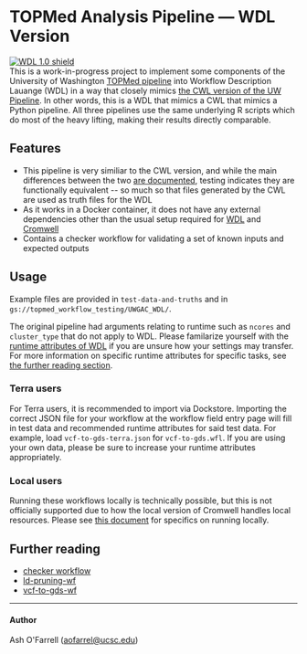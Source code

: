 # TOPMed Analysis Pipeline — WDL Version

[![WDL 1.0 shield](https://img.shields.io/badge/WDL-1.0-lightgrey.svg)](https://github.com/openwdl/wdl/blob/main/versions/1.0/SPEC.md)  
This is a work-in-progress project to implement some components of the University of Washington [TOPMed pipeline](https://github.com/UW-GAC/analysis_pipeline) into Workflow Description Lauange (WDL) in a way that closely mimics [the CWL version of the UW Pipeline](https://github.com/UW-GAC/analysis_pipeline_cwl). In other words, this is a WDL that mimics a CWL that mimics a Python pipeline. All three pipelines use the same underlying R scripts which do most of the heavy lifting, making their results directly comparable.

## Features
* This pipeline is very similiar to the CWL version, and while the main differences between the two [are documented](https://github.com/DataBiosphere/analysis_pipeline_WDL/blob/main/documentation/cwl-vs-wdl.md), testing indicates they are functionally equivalent -- so much so that files generated by the CWL are used as truth files for the WDL   
* As it works in a Docker container, it does not have any external dependencies other than the usual setup required for [WDL](https://software.broadinstitute.org/wdl/documentation/quickstart) and [Cromwell](http://cromwell.readthedocs.io/en/develop/)
* Contains a checker workflow for validating a set of known inputs and expected outputs

## Usage
Example files are provided in `test-data-and-truths` and in `gs://topmed_workflow_testing/UWGAC_WDL/`.  

The original pipeline had arguments relating to runtime such as `ncores` and `cluster_type` that do not apply to WDL. Please familarize yourself with the [runtime attributes of WDL](https://cromwell.readthedocs.io/en/stable/RuntimeAttributes/) if you are unsure how your settings may transfer. For more information on specific runtime attributes for specific tasks, see [the further reading section](https://github.com/DataBiosphere/analysis_pipeline_WDL/main/README.md#further-reading).  
### Terra users
For Terra users, it is recommended to import via Dockstore. Importing the correct JSON file for your workflow at the workflow field entry page will fill in test data and recommended runtime attributes for said test data. For example, load `vcf-to-gds-terra.json` for `vcf-to-gds.wfl`. If you are using your own data, please be sure to increase your runtime attributes appropriately.  
### Local users
Running these workflows locally is technically possible, but this is not officially supported due to how the local version of Cromwell handles local resources. Please see [this document](https://github.com/DataBiosphere/analysis_pipeline_WDL/main/documentation/running-locally.md) for specifics on running locally.

## Further reading
* [checker workflow](https://github.com/DataBiosphere/analysis_pipeline_WDL/blob/main/documentation/checker.md)
* [ld-pruning-wf](https://github.com/DataBiosphere/analysis_pipeline_WDL/blob/main/documentation/ld-pruning-wf.md)
* [vcf-to-gds-wf](https://github.com/DataBiosphere/analysis_pipeline_WDL/blob/main/documentation/vcf-to-gds-wf.md)


------

#### Author
Ash O'Farrell (aofarrel@ucsc.edu)  
